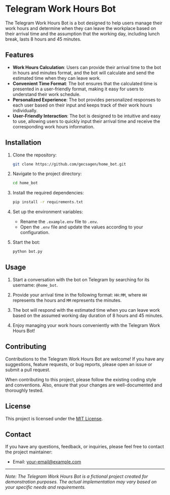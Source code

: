 # Telegram Work Hours Bot

The Telegram Work Hours Bot is a bot designed to help users manage their work hours and determine when they can leave the workplace based on their arrival time and the assumption that the working day, including lunch break, lasts 8 hours and 45 minutes.

## Features

- **Work Hours Calculation**: Users can provide their arrival time to the bot in hours and minutes format, and the bot will calculate and send the estimated time when they can leave work.
- **Convenient Time Format**: The bot ensures that the calculated time is presented in a user-friendly format, making it easy for users to understand their work schedule.
- **Personalized Experience**: The bot provides personalized responses to each user based on their input and keeps track of their work hours individually.
- **User-Friendly Interaction**: The bot is designed to be intuitive and easy to use, allowing users to quickly input their arrival time and receive the corresponding work hours information.

## Installation

1. Clone the repository:

   ```bash
   git clone https://github.com/gecsagen/home_bot.git
   ```

2. Navigate to the project directory:

   ```bash
   cd home_bot
   ```

3. Install the required dependencies:

   ```bash
   pip install -r requirements.txt
   ```

4. Set up the environment variables:
   - Rename the `.example.env` file to `.env`.
   - Open the `.env` file and update the values according to your configuration.

5. Start the bot:

   ```bash
   python bot.py
   ```

## Usage

1. Start a conversation with the bot on Telegram by searching for its username: `@home_bot`.

2. Provide your arrival time in the following format: `HH:MM`, where `HH` represents the hours and `MM` represents the minutes.

3. The bot will respond with the estimated time when you can leave work based on the assumed working day duration of 8 hours and 45 minutes.

4. Enjoy managing your work hours conveniently with the Telegram Work Hours Bot!

## Contributing

Contributions to the Telegram Work Hours Bot are welcome! If you have any suggestions, feature requests, or bug reports, please open an issue or submit a pull request.

When contributing to this project, please follow the existing coding style and conventions. Also, ensure that your changes are well-documented and thoroughly tested.

## License

This project is licensed under the [MIT License](LICENSE).

## Contact

If you have any questions, feedback, or inquiries, please feel free to contact the project maintainer:

- Email: [your-email@example.com](mailto:geksbomba@gmail.com)

---

*Note: The Telegram Work Hours Bot is a fictional project created for demonstration purposes. The actual implementation may vary based on your specific needs and requirements.*
